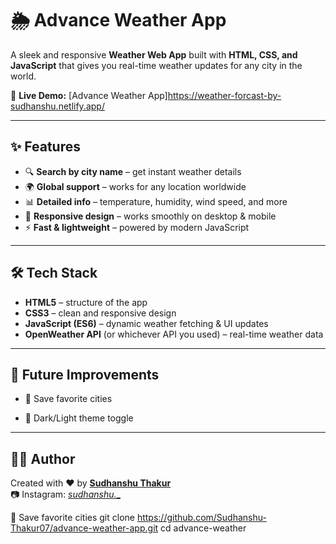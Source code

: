 # 🌦️ Advance Weather App

A sleek and responsive **Weather Web App** built with **HTML, CSS, and JavaScript** that gives you real-time weather updates for any city in the world.  

🔗 **Live Demo:** [Advance Weather App]https://weather-forcast-by-sudhanshu.netlify.app/

---

## ✨ Features

- 🔍 **Search by city name** – get instant weather details  
- 🌍 **Global support** – works for any location worldwide  
- 📊 **Detailed info** – temperature, humidity, wind speed, and more  
- 📱 **Responsive design** – works smoothly on desktop & mobile  
- ⚡ **Fast & lightweight** – powered by modern JavaScript  

---

## 🛠️ Tech Stack

- **HTML5** – structure of the app  
- **CSS3** – clean and responsive design  
- **JavaScript (ES6)** – dynamic weather fetching & UI updates  
- **OpenWeather API** (or whichever API you used) – real-time weather data  

---

## 🌟 Future Improvements

- 📌 Save favorite cities

- 📌 Dark/Light theme toggle


---

## 👨‍💻 Author
Created with ❤️ by **[Sudhanshu Thakur](https://github.com/Sudhanshu-Thakur07)**  
📷 Instagram: [ __sudhanshu_.__](https://instagram.com/__sudhanshu_.__)







📌 Save favorite cities
git clone https://github.com/Sudhanshu-Thakur07/advance-weather-app.git
cd advance-weather
